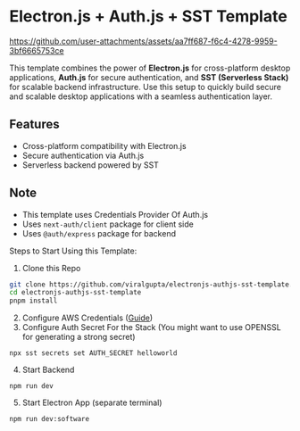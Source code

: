 # Electron.js + Auth.js + SST Template

https://github.com/user-attachments/assets/aa7ff687-f6c4-4278-9959-3bf6665753ce

This template combines the power of **Electron.js** for cross-platform desktop applications, **Auth.js** for secure authentication, and **SST (Serverless Stack)** for scalable backend infrastructure. Use this setup to quickly build secure and scalable desktop applications with a seamless authentication layer.

## Features
- Cross-platform compatibility with Electron.js
- Secure authentication via Auth.js
- Serverless backend powered by SST

## Note
- This template uses Credentials Provider Of Auth.js
- Uses `next-auth/client` package for client side
- Uses `@auth/express` package for backend

Steps to Start Using this Template: 

1. Clone this Repo
```bash
git clone https://github.com/viralgupta/electronjs-authjs-sst-template.git
cd electronjs-authjs-sst-template
pnpm install
```
2. Configure AWS Credentials ([Guide](https://branchv80.archives.sst.dev/chapters/configure-the-aws-cli.html))
3. Configure Auth Secret For the Stack (You might want to use OPENSSL for generating a strong secret)
```
npx sst secrets set AUTH_SECRET helloworld
```
4. Start Backend
```
npm run dev
```
5. Start Electron App (separate terminal)
```
npm run dev:software 
```
